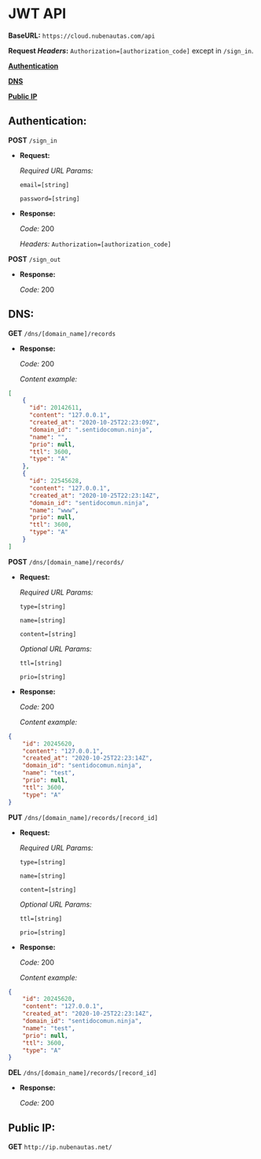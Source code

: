 # JWT API

__BaseURL:__ `https://cloud.nubenautas.com/api`

__Request _Headers_:__ `Authorization=[authorization_code]` except in `/sign_in`.

__[Authentication](#authentication)__

__[DNS](#dns)__

__[Public IP](#public-ip)__

## Authentication:

__POST__ `/sign_in`
* **Request:**

    *Required URL Params:*

    `email=[string]`

    `password=[string]`

* **Response:**

    *Code:* 200

    *Headers:* `Authorization=[authorization_code]`

__POST__ `/sign_out`
* **Response:**

    *Code:* 200


## DNS:
__GET__ `/dns/[domain_name]/records`

* **Response:**

    *Code:* 200

    *Content example:*
```json
[
    {
      "id": 20142611,
      "content": "127.0.0.1",
      "created_at": "2020-10-25T22:23:09Z",
      "domain_id": ".sentidocomun.ninja",
      "name": "",
      "prio": null,
      "ttl": 3600,
      "type": "A"
    },
    {
      "id": 22545628,
      "content": "127.0.0.1",
      "created_at": "2020-10-25T22:23:14Z",
      "domain_id": "sentidocomun.ninja",
      "name": "www",
      "prio": null,
      "ttl": 3600,
      "type": "A"
    }
]
```

__POST__ `/dns/[domain_name]/records/`
* **Request:**

    *Required URL Params:*

    `type=[string]`

    `name=[string]`

    `content=[string]`

    *Optional URL Params:*

    `ttl=[string]`

    `prio=[string]`


* **Response:**

    *Code:* 200

    *Content example:*
```json
{
    "id": 20245620,
    "content": "127.0.0.1",
    "created_at": "2020-10-25T22:23:14Z",
    "domain_id": "sentidocomun.ninja",
    "name": "test",
    "prio": null,
    "ttl": 3600,
    "type": "A"
}
```

__PUT__ `/dns/[domain_name]/records/[record_id]`
* **Request:**

    *Required URL Params:*

    `type=[string]`

    `name=[string]`

    `content=[string]`

    *Optional URL Params:*

    `ttl=[string]`

    `prio=[string]`

* **Response:**

    *Code:* 200

    *Content example:*
```json
{
    "id": 20245620,
    "content": "127.0.0.1",
    "created_at": "2020-10-25T22:23:14Z",
    "domain_id": "sentidocomun.ninja",
    "name": "test",
    "prio": null,
    "ttl": 3600,
    "type": "A"
}
```

__DEL__ `/dns/[domain_name]/records/[record_id]`
* **Response:**

    *Code:* 200

## Public IP:

__GET__ `http://ip.nubenautas.net/`

